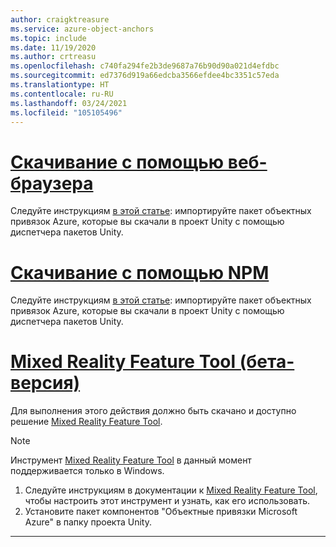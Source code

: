 ```yaml
---
author: craigktreasure
ms.service: azure-object-anchors
ms.topic: include
ms.date: 11/19/2020
ms.author: crtreasu
ms.openlocfilehash: c740fa294fe2b3de9687a76b90d90a021d4efdbc
ms.sourcegitcommit: ed7376d919a66edcba3566efdee4bc3351c57eda
ms.translationtype: HT
ms.contentlocale: ru-RU
ms.lasthandoff: 03/24/2021
ms.locfileid: "105105496"
---
```

# <a name="web-download"></a>[Скачивание с помощью веб-браузера](#tab/unity-package-web-ui)

Следуйте инструкциям <a href="https://docs.unity3d.com/Manual/upm-ui-tarball.html" target="_blank">в этой статье</a>: импортируйте пакет объектных привязок Azure, которые вы скачали в проект Unity с помощью диспетчера пакетов Unity.

# <a name="npm-download"></a>[Скачивание с помощью NPM](#tab/unity-package-npm)

Следуйте инструкциям <a href="https://docs.unity3d.com/Manual/upm-ui-tarball.html" target="_blank">в этой статье</a>: импортируйте пакет объектных привязок Azure, которые вы скачали в проект Unity с помощью диспетчера пакетов Unity.

# <a name="mixed-reality-feature-tool-beta"></a>[Mixed Reality Feature Tool (бета-версия)](#tab/unity-package-mixed-reality-feature-tool)

Для выполнения этого действия должно быть скачано и доступно решение <a href="/windows/mixed-reality/develop/unity/welcome-to-mr-feature-tool" target="_blank">Mixed Reality Feature Tool</a>.

> [!NOTE]
> Инструмент <a a href="/windows/mixed-reality/develop/unity/welcome-to-mr-feature-tool" target="_blank">Mixed Reality Feature Tool</a> в данный момент поддерживается только в Windows.

1. Следуйте инструкциям в документации к <a href="/windows/mixed-reality/develop/unity/welcome-to-mr-feature-tool" target="_blank">Mixed Reality Feature Tool</a>, чтобы настроить этот инструмент и узнать, как его использовать.
2. Установите пакет компонентов "Объектные привязки Microsoft Azure" в папку проекта Unity.

---
